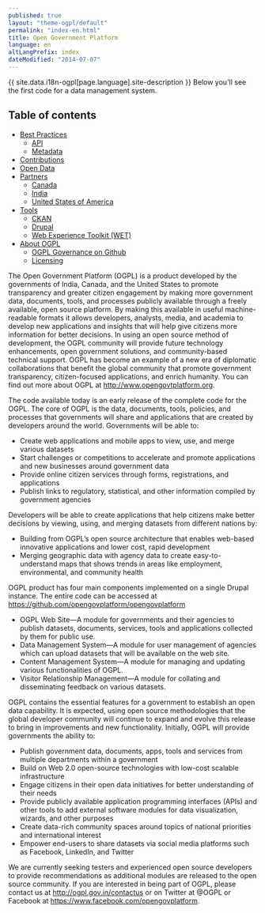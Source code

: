 ```yaml
---
published: true
layout: "theme-ogpl/default"
permalink: "index-en.html"
title: Open Government Platform
language: en
altLangPrefix: index
dateModified: "2014-07-07"
---
```


{{ site.data.i18n-ogpl[page.language].site-description }} Below you'll see the first code for a data management system.

## Table of contents

* [Best Practices](/best-practices/index-en.html)
  * [API](/best-practices/apis-en.html)
  * [Metadata](/best-practices/metadata-en.html)
* [Contributions](/contributions/index-en.html)
* [Open Data](/open-data/index-en.html)
* [Partners](/partners/index-en.html)
  * [Canada](/partners/canada-en.html)
  * [India](/partners/india-en.html)
  * [United States of America](/partners/usa-en.html)
* [Tools](/tools/index-en.html)
  * [CKAN](/tools/ckan-en.html)
  * [Drupal](/tools/drupal-en.html)
  * [Web Experience Toolkit (WET)](/tools/wet-boew-en.html)
* [About OGPL](/about/index-en.html)
  * [OGPL Governance on Github](/about/governance-en.html)
  * [Licensing](/about/licensing-en.html)
  
  
The Open Government Platform (OGPL) is a product developed by the governments of India, Canada, and the United States to promote transparency and greater citizen engagement by making more government data, documents, tools, and processes publicly available through a freely available, open source platform. By making this available in useful machine-readable formats it allows developers, analysts, media, and academia to develop new applications and insights that will help give citizens more information for better decisions. In using an open source method of development, the OGPL community will provide future technology enhancements, open government solutions, and community-based technical support. OGPL has become an example of a new era of diplomatic collaborations that benefit the global community that promote government transparency, citizen-focused applications, and enrich humanity. You can find out more about OGPL at http://www.opengovtplatform.org.

The code available today is an early release of the complete code for the OGPL. The core of OGPL is the data, documents, tools, policies, and processes that governments will share and applications that are created by developers around the world. Governments will be able to:

- Create web applications and mobile apps to view, use, and merge various datasets
- Start challenges or competitions to accelerate and promote applications and new businesses around government data
- Provide online citizen services through forms, registrations, and applications
- Publish links to regulatory, statistical, and other information compiled by government agencies

Developers will be able to create applications that help citizens make better decisions by viewing, using, and merging datasets from different nations by:

- Building from OGPL’s open source architecture that enables web-based innovative applications and lower cost, rapid development
- Merging geographic data with agency data to create easy-to-understand maps that shows trends in areas like employment, environmental, and community health

OGPL product has four main components implemented on a single Drupal instance. The entire code can be accessed at https://github.com/opengovplatform/opengovplatform

- OGPL Web Site—A module for governments and their agencies to publish datasets, documents, services, tools and applications collected by them for public use.
- Data Management System—A module for user management of agencies which can upload datasets that will be available on the web site.
- Content Management System—A module for managing and updating various functionalities of OGPL.
- Visitor Relationship Management—A module for collating and disseminating feedback on various datasets.

OGPL contains the essential features for a government to establish an open data capability. It is expected, using open source methodologies that the global developer community will continue to expand and evolve this release to bring in improvements and new functionality. Initially, OGPL will provide governments the ability to:

- Publish government data, documents, apps, tools and services from multiple departments within a government
- Build on Web 2.0 open-source technologies with low-cost scalable infrastructure
- Engage citizens in their open data initiatives for better understanding of their needs
- Provide publicly available application programming interfaces (APIs) and other tools to add external software modules for data visualization, wizards, and other purposes
- Create data-rich community spaces around topics of national priorities and international interest
- Empower end-users to share datasets via social media platforms such as Facebook, LinkedIn, and Twitter

We are currently seeking testers and experienced open source developers to provide recommendations as additional modules are released to the open source community. If you are interested in being part of OGPL, please contact us at http://ogpl.gov.in/contactus or on Twitter at @OGPL or Facebook at https://www.facebook.com/opengovplatform.
